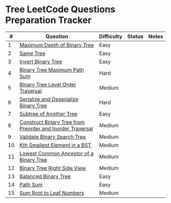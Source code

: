 # Tree LeetCode Questions Preparation Tracker

| #  | Question                                                                                       | Difficulty | Status   | Notes                                  |
|----|------------------------------------------------------------------------------------------------|------------|----------|----------------------------------------|
| 1  | [Maximum Depth of Binary Tree](https://leetcode.com/problems/maximum-depth-of-binary-tree/)    | Easy       |        |                                        |
| 2  | [Same Tree](https://leetcode.com/problems/same-tree/)                                          | Easy       |        |                                        |
| 3  | [Invert Binary Tree](https://leetcode.com/problems/invert-binary-tree/)                        | Easy       |        |                                        |
| 4  | [Binary Tree Maximum Path Sum](https://leetcode.com/problems/binary-tree-maximum-path-sum/)    | Hard       |        |                                        |
| 5  | [Binary Tree Level Order Traversal](https://leetcode.com/problems/binary-tree-level-order-traversal/) | Medium |        |                                        |
| 6  | [Serialize and Deserialize Binary Tree](https://leetcode.com/problems/serialize-and-deserialize-binary-tree/) | Hard |        |                                        |
| 7  | [Subtree of Another Tree](https://leetcode.com/problems/subtree-of-another-tree/)              | Easy       |        |                                        |
| 8  | [Construct Binary Tree from Preorder and Inorder Traversal](https://leetcode.com/problems/construct-binary-tree-from-preorder-and-inorder-traversal/) | Medium |        |                                        |
| 9  | [Validate Binary Search Tree](https://leetcode.com/problems/validate-binary-search-tree/)      | Medium     |        |                                        |
| 10 | [Kth Smallest Element in a BST](https://leetcode.com/problems/kth-smallest-element-in-a-bst/)  | Medium     |        |                                        |
| 11 | [Lowest Common Ancestor of a Binary Tree](https://leetcode.com/problems/lowest-common-ancestor-of-a-binary-tree/) | Medium |        |                                        |
| 12 | [Binary Tree Right Side View](https://leetcode.com/problems/binary-tree-right-side-view/)      | Medium     |        |                                        |
| 13 | [Balanced Binary Tree](https://leetcode.com/problems/balanced-binary-tree/)                    | Easy       |        |                                        |
| 14 | [Path Sum](https://leetcode.com/problems/path-sum/)                                            | Easy       |        |                                        |
| 15 | [Sum Root to Leaf Numbers](https://leetcode.com/problems/sum-root-to-leaf-numbers/)            | Medium     |        |                                        |
